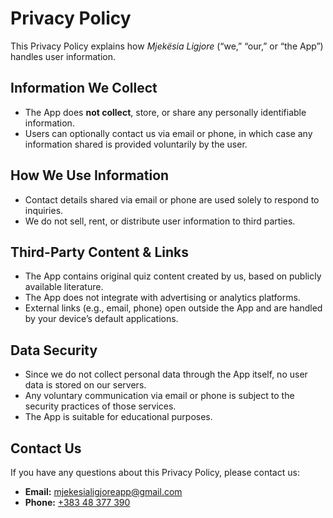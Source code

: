 # Privacy Policy

This Privacy Policy explains how _Mjekësia Ligjore_ (“we,” “our,” or “the App”) handles user information.

## Information We Collect

- The App does **not collect**, store, or share any personally identifiable information.
- Users can optionally contact us via email or phone, in which case any information shared is provided voluntarily by
  the user.

## How We Use Information

- Contact details shared via email or phone are used solely to respond to inquiries.
- We do not sell, rent, or distribute user information to third parties.

## Third-Party Content & Links

- The App contains original quiz content created by us, based on publicly available literature.
- The App does not integrate with advertising or analytics platforms.
- External links (e.g., email, phone) open outside the App and are handled by your device’s default applications.

## Data Security

- Since we do not collect personal data through the App itself, no user data is stored on our servers.
- Any voluntary communication via email or phone is subject to the security practices of those services.
- The App is suitable for educational purposes.

## Contact Us

If you have any questions about this Privacy Policy, please contact us:

- **Email:** [mjekesialigjoreapp@gmail.com](mailto:mjekesialigjoreapp@gmail.com)
- **Phone:** [+383 48 377 390](tel:+38348377390)
